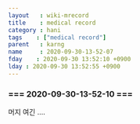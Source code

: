 ```yaml
---
layout   : wiki-mrecord
title    : medical record
category : hani
tags    : ["medical record"]
parent   : karng
name     : 2020-09-30-13-52-07
fday    : 2020-09-30 13:52:10 +0900
lday : 2020-09-30 13:52:55 +0900
---
```


### === 2020-09-30-13-52-10 ===  
머지 여긴 ....
